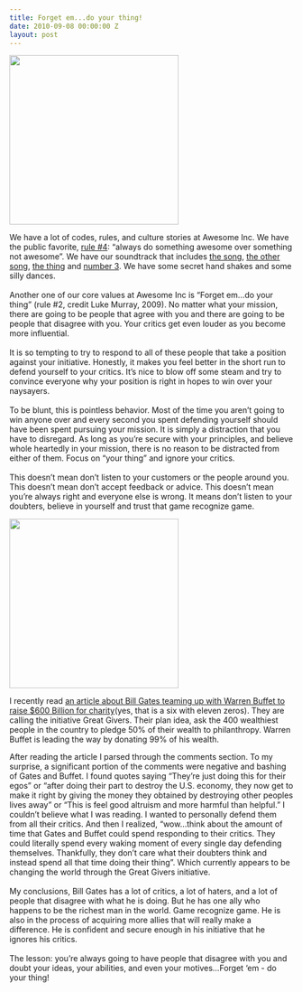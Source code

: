 ```yaml
---
title: Forget em...do your thing!
date: 2010-09-08 00:00:00 Z
layout: post
---
```

 
<p><img alt="" src="http://fortunefeatures.files.wordpress.com/2010/06/buffett_bill_melinda.jpg?w=400&amp;h=315" width="300"/></p>
<p>We have a lot of codes, rules, and culture stories at Awesome Inc. We have the public favorite, <a href="http://www.awesomeinc.org/rules" target="_blank">rule #4</a>: &ldquo;always do something awesome over something not awesome&rdquo;. We have our soundtrack that includes <a href="http://www.youtube.com/watch?v=3METMAHEnvk" target="_blank">the song</a>, <a href="http://www.youtube.com/watch?v=o5YJfPBqPNE" target="_blank">the other song</a>, <a href="http://www.youtube.com/watch?v=yhkg4bVJEZc" target="_blank">the thing</a> and <a href="http://www.youtube.com/watch?v=MMt8ZYaJKmA" target="_blank">number 3</a>. We have some secret hand shakes and some silly dances. <br/><br/>Another one of our core values at Awesome Inc is &ldquo;Forget em&hellip;do your thing&rdquo; (rule #2, credit Luke Murray, 2009). No matter what your mission, there are going to be people that agree with you and there are going to be people that disagree with you. Your critics get even louder as you become more influential. <br/><br/>It is so tempting to try to respond to all of these people that take a position against your initiative. Honestly, it makes you feel better in the short run to defend yourself to your critics. It&rsquo;s nice to blow off some steam and try to convince everyone why your position is right in hopes to win over your naysayers. <br/><br/>To be blunt, this is pointless behavior. Most of the time you aren&rsquo;t going to win anyone over and every second you spent defending yourself should have been spent pursuing your mission. It is simply a distraction that you have to disregard. As long as you&rsquo;re secure with your principles, and believe whole heartedly in your mission, there is no reason to be distracted from either of them. Focus on &ldquo;your thing&rdquo; and ignore your critics. <br/><br/>This doesn&rsquo;t mean don&rsquo;t listen to your customers or the people around you. This doesn&rsquo;t mean don&rsquo;t accept feedback or advice. This doesn&rsquo;t mean you&rsquo;re always right and everyone else is wrong. It means don&rsquo;t listen to your doubters, believe in yourself and trust that game recognize game.</p>
<p><img alt="" src="http://fortunefeatures.files.wordpress.com/2010/06/3_buffett_gates-top.jpg?w=475&amp;h=324" width="300"/></p>
<p>I recently read <a href="http://features.blogs.fortune.cnn.com/2010/06/16/gates-buffett-600-billion-dollar-philanthropy-challenge" target="_blank">an article about Bill Gates teaming up with Warren Buffet to raise $600 Billion for charity</a>(yes, that is a six with eleven zeros). They are calling the initiative Great Givers. Their plan idea, ask the 400 wealthiest people in the country to pledge 50% of their wealth to philanthropy. Warren Buffet is leading the way by donating 99% of his wealth.</p>
<p>After reading the article I parsed through the comments section. To my surprise, a significant portion of the comments were negative and bashing of Gates and Buffet. I found quotes saying &ldquo;They&rsquo;re just doing this for their egos&rdquo; or &ldquo;after doing their part to destroy the U.S. economy, they now get to make it right by giving the money they obtained by destroying other peoples lives away&rdquo; or &ldquo;This is feel good altruism and more harmful than helpful.&rdquo; I couldn&rsquo;t believe what I was reading. I wanted to personally defend them from all their critics. And then I realized, &ldquo;wow&hellip;think about the amount of time that Gates and Buffet could spend responding to their critics. They could literally spend every waking moment of every single day defending themselves. Thankfully, they don&rsquo;t care what their doubters think and instead spend all that time doing their thing&rdquo;. Which currently appears to be changing the world through the Great Givers initiative. <br/><br/>My conclusions, Bill Gates has a lot of critics, a lot of haters, and a lot of people that disagree with what he is doing. But he has one ally who happens to be the richest man in the world. Game recognize game. He is also in the process of acquiring more allies that will really make a difference. He is confident and secure enough in his initiative that he ignores his critics. <br/><br/>The lesson: you&rsquo;re always going to have people that disagree with you and doubt your ideas, your abilities, and even your motives&hellip;Forget &lsquo;em - do your thing!</p>
